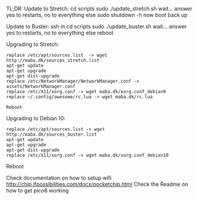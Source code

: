 TL;DR:
Update to Stretch:
	cd scripts
	sudo ./update_stretch.sh
	wait...
	answer yes to restarts, no to everything else
	sudo shutdown -h now
    boot back up

Update to Buster:
	ssh in
	cd scripts
        sudo ./update_buster.sh
        wait...
	answer yes to restarts, no to everything else
        reboot
		

Upgrading to Stretch:

    replace /etc/apt/sources.list  -> wget http://maba.dk/sources_stretch.list
    apt-get update
    apt-get upgrade
    apt-get dist-upgrade
    replace /etc/NetworkManager/NetworkManager.conf -> assets/NetworkManager.conf
    replace /etc/X11/xorg.conf -> wget maba.dk/xorg.conf_debian9
    replace ~/.config/awesome/rc.lua -> wget maba.dk/rc.lua

    Reboot


Upgrading to Debian 10:

    replace /etc/apt/sources.list -> wget http://maba.dk/sources_buster.list
    apt-get update
    apt-get upgrade
    apt-get dist-upgrade
    replace /etc/X11/xorg.conf -> wget maba.dk/xorg.conf_debian10

Reboot

Check documentation on how to setup wifi http://chip.jfpossibilities.com/docs/pocketchip.html
Check the Readme on how to get pico8 working
